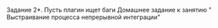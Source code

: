 Задание 2*. Пусть плагин ищет баги
Домашнее задание к занятию " Выстраивание процесса непрерывной интеграции"